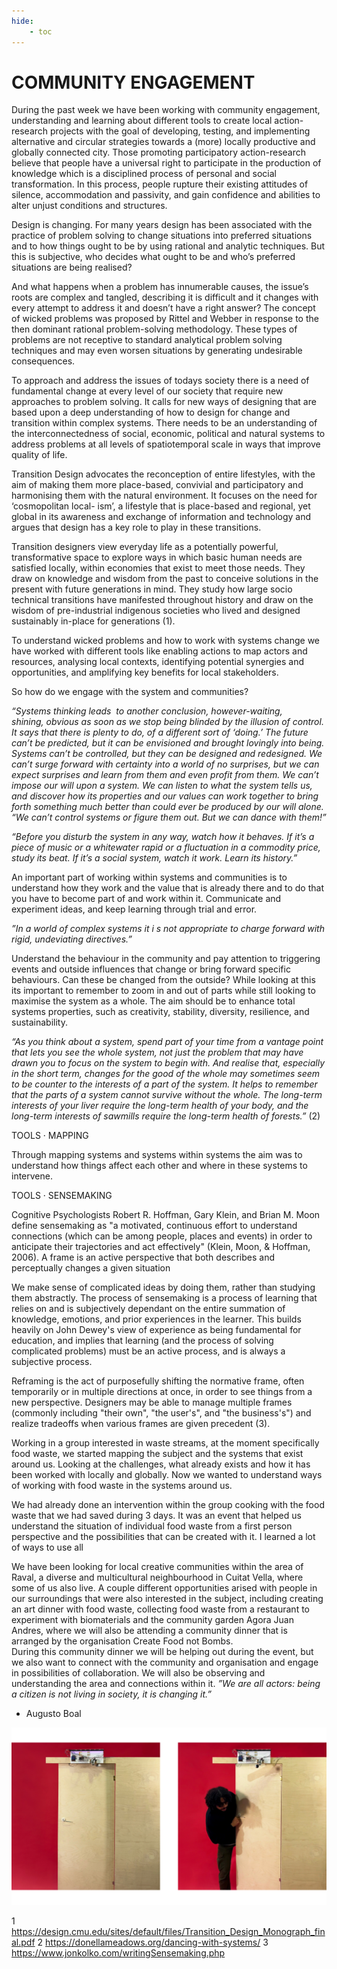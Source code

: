 ```yaml
---
hide:
    - toc
---
```


# **COMMUNITY ENGAGEMENT**

During the past week we have been working with community engagement, understanding and learning about different tools to create local action-research projects with the goal of developing, testing, and implementing alternative and circular strategies towards a (more) locally productive and globally connected city. Those promoting participatory action-research believe that people have a universal right to participate in the production of knowledge which is a disciplined process of personal and social transformation. In this process, people rupture their existing attitudes of silence, accommodation and passivity, and gain confidence and abilities to alter unjust conditions and structures.

Design is changing. For many years design has been associated with the practice of problem solving to change situations into preferred situations and to how things ought to be by using rational and analytic techniques. But this is subjective, who decides what ought to be and who’s preferred situations are being realised?

And what happens when a problem has innumerable causes, the issue’s roots are complex and tangled, describing it is difficult and it changes with every attempt to address it and doesn’t have a right answer? The concept of wicked problems was proposed by Rittel and Webber in response to the then dominant rational problem-solving methodology. These types of problems are not receptive to standard analytical problem solving techniques and may even worsen situations by generating undesirable consequences. 

To approach and address the issues of todays society there is a need of fundamental change at every level of our society that require new approaches to problem solving. It calls for new ways of designing that are based upon a deep understanding of how to design for change and transition within complex systems. There needs to be an understanding of the interconnectedness of social, economic, political and natural systems to address problems at all levels of spatiotemporal scale in ways that improve quality of life. 

Transition Design advocates the reconception of entire lifestyles, with the aim of making them more place-based, convivial and participatory and harmonising them with the natural environment. It focuses on the need for ‘cosmopolitan local- ism’, a lifestyle that is place-based and regional, yet global in its awareness and exchange of information and technology and argues that design has a key role to play in these transitions.

Transition designers view everyday life as a potentially powerful, transformative space to explore ways in which basic human needs are satisfied locally, within economies that exist to meet those needs. They draw on knowledge and wisdom from the past to conceive solutions in the present with future generations in mind. They study how large socio technical transitions have manifested throughout history and draw on the wisdom of pre-industrial indigenous societies who lived and designed sustainably in-place for generations (1).

To understand wicked problems and how to work with systems change we have worked with different tools like enabling actions to map actors and resources, analysing local contexts, identifying potential synergies and opportunities, and amplifying key benefits for local stakeholders.

So how do we engage with the system and communities?

*“Systems thinking leads  to another conclusion, however-waiting, shining, obvious as soon as we stop being blinded by the illusion of control. It says that there is plenty to do, of a different sort of ‘doing.’ The future can’t be predicted, but it can be envisioned and brought lovingly into being. Systems can’t be controlled, but they can be designed and redesigned. We can’t surge forward with certainty into a world of no surprises, but we can expect surprises and learn from them and even profit from them. We can’t impose our will upon a system. We can listen to what the system tells us, and discover how its properties and our values can work together to bring forth something much better than could ever be produced by our will alone. “We can’t control systems or figure them out. But we can dance with them!”*

*“Before you disturb the system in any way, watch how it behaves. If it’s a piece of music or a whitewater rapid or a fluctuation in a commodity price, study its beat. If it’s a social system, watch it work. Learn its history.”*

An important part of working within systems and communities is to understand how they work and the value that is already there and to do that you have to become part of and work within it. Communicate and experiment ideas, and keep learning through trial and error.

*”In a world of complex systems it i s not appropriate to charge forward with rigid, undeviating directives.”*  

Understand the behaviour in the community and pay attention to triggering events and outside influences that change or bring forward specific behaviours. Can these be changed from the outside? While looking at this its important to remember to zoom in and out of parts while still looking to maximise the system as a whole. The aim should be to enhance total systems properties, such as creativity, stability, diversity, resilience, and sustainability.

*“As you think about a system, spend part of your time from a vantage point that lets you see the whole system, not just the problem that may have drawn you to focus on the system to begin with. And realise that, especially in the short term, changes for the good of the whole may sometimes seem to be counter to the interests of a part of the system. It helps to remember that the parts of a system cannot survive without the whole. The long-term interests of your liver require the long-term health of your body, and the long-term interests of sawmills require the long-term health of forests.”* (2)

TOOLS · MAPPING

Through mapping systems and systems within systems the aim was to understand how things affect each other and where in these systems to intervene. 


TOOLS · SENSEMAKING

Cognitive Psychologists Robert R. Hoffman, Gary Klein, and Brian M. Moon define sensemaking as "a motivated, continuous effort to understand connections (which can be among people, places and events) in order to anticipate their trajectories and act effectively" (Klein, Moon, & Hoffman, 2006).
A frame is an active perspective that both describes and perceptually changes a given situation

We make sense of complicated ideas by doing them, rather than studying them abstractly. The process of sensemaking is a process of learning that relies on and is subjectively dependant on the entire summation of knowledge, emotions, and prior experiences in the learner. This builds heavily on John Dewey's view of experience as being fundamental for education, and implies that learning (and the process of solving complicated problems) must be an active process, and is always a subjective process. 

Reframing is the act of purposefully shifting the normative frame, often temporarily or in multiple directions at once, in order to see things from a new perspective. Designers may be able to manage multiple frames (commonly including "their own", "the user's", and "the business's") and realize tradeoffs when various frames are given precedent (3). 


Working in a group interested in waste streams, at the moment specifically food waste, we started mapping the subject and the systems that exist around us. Looking at the challenges, what already exists and how it has been worked with locally and globally. Now we wanted to understand ways of working with food waste in the systems around us. 

We had already done an intervention within the group cooking with the food waste that we had saved during 3 days. It was an event that helped us understand the situation of individual food waste from a first person perspective and the possibilities that can be created with it. I learned a lot of ways to use all

We have been looking for local creative communities within the area of Raval, a diverse and multicultural neighbourhood in Cuitat Vella, where some of us also live. A couple different opportunities arised with people in our surroundings that were also interested in the subject, including creating an art dinner with food waste, collecting food waste from a restaurant to experiment with biomaterials and the community garden Agora Juan Andres, where we will also be attending a community dinner that is arranged by the organisation Create Food not Bombs.  
During this community dinner we will be helping out during the event, but we also want to connect with the community and organisation and engage in possibilities of collaboration. We will also be observing and understanding the area and connections within it. 
*”We are all actors: being a citizen is not living in society, it is changing it.”* 
- Augusto Boal


![](../images/TechMyth/Tbtm.5.jpg)

1 https://design.cmu.edu/sites/default/files/Transition_Design_Monograph_final.pdf 
2 https://donellameadows.org/dancing-with-systems/ 
3 https://www.jonkolko.com/writingSensemaking.php  

